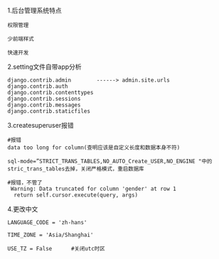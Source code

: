 1.后台管理系统特点

```
权限管理

少前端样式

快速开发
```

2.setting文件自带app分析

```
django.contrib.admin        ------> admin.site.urls
django.contrib.auth
django.contrib.contenttypes    
django.contrib.sessions
django.contrib.messages
django.contrib.staticfiles

```

3.createsuperuser报错

```
#报错
data too long for column(查明应该是自定义长度和数据本身不符)

sql-mode=”STRICT_TRANS_TABLES,NO_AUTO_Create_USER,NO_ENGINE "中的stric_trans_tables去掉，关闭严格模式，重启数据库

#报错，不管了
 Warning: Data truncated for column 'gender' at row 1
  return self.cursor.execute(query, args)
```

4.更改中文

```
LANGUAGE_CODE = 'zh-hans'    

TIME_ZONE = 'Asia/Shanghai'

USE_TZ = False      #关闭utc时区

```
